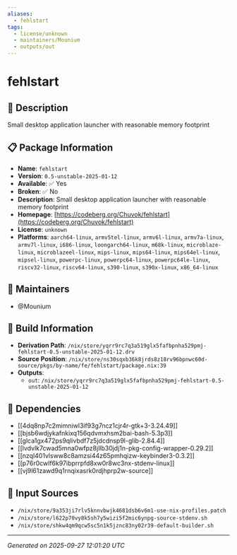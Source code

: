 ```yaml
---
aliases:
  - fehlstart
tags:
  - license/unknown
  - maintainers/Mounium
  - outputs/out
---
```


# fehlstart

## 📝 Description

Small desktop application launcher with reasonable memory footprint

## 📋 Package Information

- **Name**: `fehlstart`
- **Version**: `0.5-unstable-2025-01-12`
- **Available**: ✅ Yes
- **Broken**: ✅ No
- **Description**: Small desktop application launcher with reasonable memory footprint
- **Homepage**: [https://codeberg.org/Chuvok/fehlstart](https://codeberg.org/Chuvok/fehlstart)
- **License**: `unknown`
- **Platforms**: `aarch64-linux`, `armv5tel-linux`, `armv6l-linux`, `armv7a-linux`, `armv7l-linux`, `i686-linux`, `loongarch64-linux`, `m68k-linux`, `microblaze-linux`, `microblazeel-linux`, `mips-linux`, `mips64-linux`, `mips64el-linux`, `mipsel-linux`, `powerpc-linux`, `powerpc64-linux`, `powerpc64le-linux`, `riscv32-linux`, `riscv64-linux`, `s390-linux`, `s390x-linux`, `x86_64-linux`
## 👥 Maintainers

- @Mounium


## 🔧 Build Information

- **Derivation Path**: `/nix/store/yqrr9rc7q3a519glx5fafbpnha529pmj-fehlstart-0.5-unstable-2025-01-12.drv`
- **Source Position**: `/nix/store/ns30sqxb36k8jrds8z18rv96bpnwc60d-source/pkgs/by-name/fe/fehlstart/package.nix:39`
- **Outputs**:
  - `out`:  `/nix/store/yqrr9rc7q3a519glx5fafbpnha529pmj-fehlstart-0.5-unstable-2025-01-12`

## 🔗 Dependencies

- [[4dq8np7c2mimniwl3if93g7ncz1cjr4r-gtk+3-3.24.49]]
- [[bjsb6wdjykafnkixq156qdvmxhsm2bai-bash-5.3p3]]
- [[glca1gx472ps9qlivbdf7z5jdcdnsp9l-glib-2.84.4]]
- [[lvdvlk7cwad5mna0wfpz8jllb30jdj1n-pkg-config-wrapper-0.29.2]]
- [[nzql401vlsww8c8amzsi44z65pmhqizw-keybinder3-0.3.2]]
- [[p76r0cwlf6k97ibprrpfd8xw0r8wc3nx-stdenv-linux]]
- [[vj9l61zawd9q1rnqixasrk0rdjhprp2w-source]]

## 📁 Input Sources

- `/nix/store/9a353ji7rlv5knnvbwjk4681dsb6v6m1-use-nix-profiles.patch`
- `/nix/store/l622p70vy8k5sh7y5wizi5f2mic6ynpg-source-stdenv.sh`
- `/nix/store/shkw4qm9qcw5sc5n1k5jznc83ny02r39-default-builder.sh`

---
*Generated on 2025-09-27 12:01:20 UTC*
